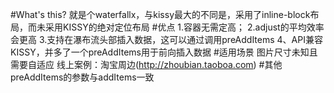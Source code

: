 #What's this?
就是个waterfallx，与kissy最大的不同是，采用了inline-block布局，而未采用KISSY的绝对定位布局
#优点
1.容器无需定高；
2.adjust的平均效率会更高
3.支持在瀑布流头部插入数据，这可以通过调用preAddItems
4、API兼容KISSY，并多了一个preAddItems用于前向插入数据
#适用场景
图片尺寸未知且需要自适应
线上案例：淘宝周边(http://zhoubian.taoboa.com)
#其他
preAddItems的参数与addItems一致
